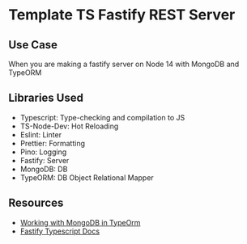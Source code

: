 # Template TS Fastify REST Server

## Use Case

When you are making a fastify server on Node 14 with MongoDB and TypeORM

## Libraries Used

- Typescript: Type-checking and compilation to JS
- TS-Node-Dev: Hot Reloading
- Eslint: Linter
- Prettier: Formatting
- Pino: Logging
- Fastify: Server
- MongoDB: DB
- TypeORM: DB Object Relational Mapper

## Resources

- [Working with MongoDB in TypeOrm](https://typeorm.io/#/mongodb)
- [Fastify Typescript Docs](https://www.fastify.io/docs/latest/TypeScript/)
